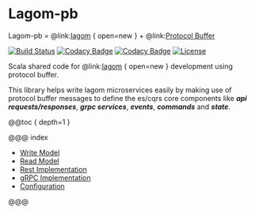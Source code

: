 # Lagom-pb
Lagom-pb = @link:[lagom](https://www.lagomframework.com/documentation/1.6.x/scala/Home.html) { open=new } + @link:[Protocol Buffer](https://developers.google.com/protocol-buffers/docs/proto3)

[![Build Status](https://travis-ci.org/super-flat/lagom-pb.svg?branch=master)](https://travis-ci.org/super-flat/lagom-pb)
[![Codacy Badge](https://api.codacy.com/project/badge/Grade/59e8747c2777466cb75d73d5fea8c8a8)](https://app.codacy.com/gh/super-flat/lagom-pb?utm_source=github.com&utm_medium=referral&utm_content=super-flat/lagom-pb&utm_campaign=Badge_Grade_Dashboard)
[![Codacy Badge](https://app.codacy.com/project/badge/Coverage/67ead50b17f842dbab2dec43922535da)](https://www.codacy.com/gh/super-flat/lagom-pb?utm_source=github.com&utm_medium=referral&utm_content=super-flat/lagom-pb&utm_campaign=Badge_Coverage)
[![License](https://img.shields.io/badge/License-Apache%202.0-blue.svg)](https://opensource.org/licenses/Apache-2.0)

Scala shared code for @link:[lagom](https://www.lagomframework.com/documentation/1.6.x/scala/Home.html) { open=new } development using protocol buffer. 

This library helps write lagom microservices easily by making use of protocol buffer messages to define the es/cqrs core
components like _**api requests/responses**_, _**grpc services**_, _**events**_, _**commands**_ and _**state**_. 

@@toc { depth=1 }

@@@ index

* [Write Model](write-side.md)
* [Read Model](read-side.md)
* [Rest Implementation](rest-api.md)
* [gRPC Implementation](grpc.md)
* [Configuration](configuration.md)

@@@
